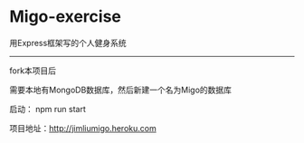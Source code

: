 # Migo-exercise
用Express框架写的个人健身系统

-----------

fork本项目后

需要本地有MongoDB数据库，然后新建一个名为Migo的数据库

启动： npm run start


项目地址：http://jimliumigo.heroku.com

